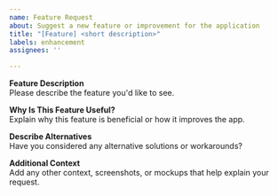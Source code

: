 ```yaml
---
name: Feature Request
about: Suggest a new feature or improvement for the application
title: "[Feature] <short description>"
labels: enhancement
assignees: ''

---
```


**Feature Description**  
Please describe the feature you'd like to see.

**Why Is This Feature Useful?**  
Explain why this feature is beneficial or how it improves the app.

**Describe Alternatives**  
Have you considered any alternative solutions or workarounds?

**Additional Context**  
Add any other context, screenshots, or mockups that help explain your request.
